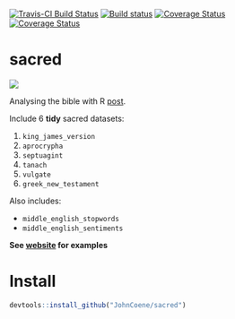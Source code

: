 
[![Travis-CI Build Status](https://travis-ci.org/JohnCoene/sacred.svg?branch=master)](https://travis-ci.org/JohnCoene/sacred) [![Build status](https://ci.appveyor.com/api/projects/status/fgqivf16f1u7jrug/branch/master?svg=true)](https://ci.appveyor.com/project/JohnCoene/bibler/branch/master) [![Coverage Status](https://img.shields.io/coveralls/JohnCoene/sacred.svg)](https://coveralls.io/r/JohnCoene/sacred?branch=master) [![Coverage Status](https://img.shields.io/codecov/c/github/JohnCoene/sacred/master.svg)](https://codecov.io/github/JohnCoene/sacred?branch=master)

sacred
======

![](https://john-coene.com/post/bibler_files/figure-html/unnamed-chunk-9-1.png)

Analysing the bible with R [post](https://john-coene.com/post/bibler/).

Include 6 **tidy** sacred datasets:

1. `king_james_version` 
2. `aprocrypha`
3. `septuagint`
4. `tanach`
5. `vulgate`
6. `greek_new_testament`

Also includes:

* `middle_english_stopwords`
* `middle_english_sentiments`

**See [website](http://sacred.john-coene.com) for examples**

Install
=======

``` r
devtools::install_github("JohnCoene/sacred")
```
